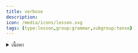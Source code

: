 ```yaml
---
title: verbose
description: 
icon: /media/icons/lesson.svg
tags: {type:lesson,group:grammar,subgroup:tense}
---
```


<details>
<summary>เนื้อหา</summary>

<details>

<summary>แบบฝึกหัด</summary>

<details>